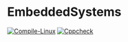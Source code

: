 # EmbeddedSystems

[![Compile-Linux](https://github.com/skandams/EmbeddedSystems/actions/workflows/Compile.yml/badge.svg)](https://github.com/skandams/EmbeddedSystems/actions/workflows/Compile.yml)
[![Cppcheck](https://github.com/skandams/EmbeddedSystems/actions/workflows/CodeQulaity.yml/badge.svg)](https://github.com/skandams/EmbeddedSystems/actions/workflows/CodeQulaity.yml)

